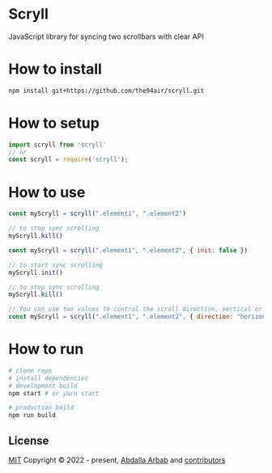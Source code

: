 # Scryll
JavaScript library for syncing two scrollbars with clear API

# How to install
```bash
npm install git+https://github.com/the94air/scryll.git
```
# How to setup
```js
import scryll from 'scryll'
// or
const scryll = require('scryll');
```

# How to use
```js
const myScryll = scryll(".element1", ".element2")

// to stop sync scrolling
myScryll.kill()
```

```js
const myScryll = scryll(".element1", ".element2", { init: false })

// to start sync scrolling
myScryll.init()

// to stop sync scrolling
myScryll.kill()
```

```js
// You can use two values to control the scroll direction, vertical or horizontal
const myScryll = scryll(".element1", ".element2", { direction: "horizontal" }) // default is vertical
```
# How to run
```bash
# clone repo
# install dependencies
# development build
npm start # or yarn start

# production build
npm run build
```

## License
[MIT](https://github.com/the94air/scryll/blob/main/LICENSE) Copyright © 2022 - present, [Abdalla Arbab](https://abdalla.js.org) and [contributors](https://github.com/the94air/scryll/graphs/contributors)
